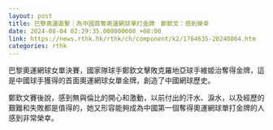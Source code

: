 ```yaml
---
layout: post
title: 巴黎奧運直擊｜為中國首奪奧運網球單打金牌　鄭欽文：感到榮幸
date: 2024-08-04 02:29:35.000000000 +08:00
link: https://news.rthk.hk/rthk/ch/component/k2/1764635-20240804.htm
categories: rthk
---
```


巴黎奧運網球女單決賽，國家隊球手鄭欽文擊敗克羅地亞球手維姬治奪得金牌，這是中國球手獲得的首面奧運網球女單金牌，創造了中國網球歷史。

鄭欽文賽後說，感到無與倫比的開心和激動，以前付出的汗水、淚水，以及經歷的艱難和失敗都是值得的，她又形容能夠成為中國第一個奪得奧運網球單打金牌的人感到非常榮幸。
